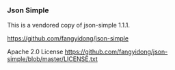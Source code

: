 ### Json Simple

This is a vendored copy of json-simple 1.1.1.

https://github.com/fangyidong/json-simple

Apache 2.0 License
https://github.com/fangyidong/json-simple/blob/master/LICENSE.txt
